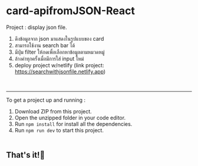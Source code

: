 # card-apifromJSON-React
Project : display json file.<br>
1. ดึงข้อมูลจาก json มาแสดงในรูปแบบของ card
2. สามารถใช้งาน search bar ได้
3. มีปุ่ม filter ให้กดเพื่อเลือกหาข้อมูลตามหมวดหมู่
4. ล้างค่าทุกครั้งเมื่อมีการใส่ input ใหม่
5. deploy project w/netlify (link project: https://searchwithjsonfile.netlify.app)

<br><hr>
To get a project up and running :
1. Download ZIP from this project.
2. Open the unzipped folder in your code editor.
3. Run <code>npm install</code> for install all the dependencies.
4. Run <code>npm run dev</code> to start this project.
<br><br>
<h2>That's it!💚</h2>
